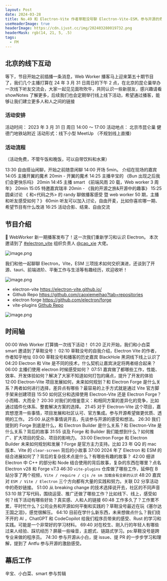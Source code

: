 ```yaml
---
layout: Post
date: 2024-03-28
title: No.49 和 Electron-Vite 作者草鞋没号聊 Electron-Vite-ESM，参与开源的奇妙经历
useHeaderImage: true
headerImage: https://cdn.ijust.cc/img/202403280019732.png
headerMask: rgb(14, 21, 5, .5)
tags:
  - FM
---
```


## 北京的线下互动

等下，节目开始之前插播一条消息，Web Worker 播客马上迎来第五十期节目了，我们几个主播打算在 24 年 3 月 31 日周日的下午 2 点，在北京的昆仑巢举办一次线下听友交流会，大家一起见见面吹吹牛，共同认识一些新朋友，感兴趣请看 showNotes 了解更多，后续我们也会定期举行线上线下活动，希望通过播客，能够让我们建立更多人和人之间的链接

### 活动安排

活动时间： 2023 年 3 月 31 日 周日 14:00 ～ 17:00
活动地点： 北京市昆仑巢 健德门地铁站附近
活动形式：线下小型 MeetUp （不规划线上直播）

### 活动流程

（活动免费，不管午饭和晚饭，可以自带饮料和水果）

13:30 自由搭讪闲聊，开始之前随意闲聊
14:00 开场 5min。 介绍在现场的嘉宾
14:05 主播开翼的魔术 20min - 开翼的魔术
14:25 主播辛宝的 《Bun 出现之后我们会更快乐吗》 20min
14:45 主播 smart 《前端风雨 20 载，Web worker 3 周年》 20min
15:05 特邀嘉宾瑞丰 20min - 《我的开源之旅&开源中的趣事》
15:25 圆桌讨论 《 和<代码之外> 的 randy 聊做播客感受 暨 web worker 50 期，主播和听友感受如何？》 60min 听友可以加入讨论，自由开麦，比如你喜欢哪一期、希望节目有什么改进
16:25 活动合影、结束、自由交流

## 节目介绍

🥳 WebWorker 新一期播客发布了！这一次我们重新学习和认识 Electron。 本次邀请到了 [#electron_vite](https://twitter.com/hashtag/electron_vite?src=hashtag_click) 组织负责人 [@cao_xie](https://twitter.com/cao_xie) 大佬。

![image.png](https://cdn.ijust.cc/img/202403280019732.png)

我们和他一起聊聊 Electron，Vite，ESM 三项技术如何交织演进，还谈到了开源、tauri、前端进阶、平衡工作与生活等有趣经历，欢迎收听！

![image.png](https://cdn.ijust.cc/img/202403280019813.png)

- electron-vite https://electron-vite.github.io/
- Github Repo https://github.com/caoxiemeihao?tab=repositories
- electron forge https://github.com/electron/forge
- vite-plugins [Github Repo](https://github.com/caoxiemeihao/vite-plugins)

![image.png](https://cdn.ijust.cc/img/202403280022775.png)

## 时间轴

00:00 Web Worker 打算搞一次线下活动！
01:20 正片开始，我们和小白菜 smart 邀请到了草鞋没号！
02:10 草鞋没号的自我介绍，Electron Vite 的作者，作者知乎地址
03:00 草鞋没号和播客的历史嘉宾 BlackHole 黑洞线下线上认识了
04:20 Electron 和 Vite 是不同的技术，什么契机让嘉宾决定将两者结合起来？
06:00 主播们使用 electron 时候感受如何？
07:51 嘉宾做了都哪些工作，性能、效率、开发体验如何？解决了大家不知道如何打包的痛点，提升了开发的体验
12:00 Electron-Vite 项目发展如何，未来如何规划？和 Electron Forge 是什么关系？两者如何进行选择，差异点有哪些？最容易的上手方式就是通过 Vite 官方脚手架来创建项目
15:50 如何区分和选择使用 Electron-Vite 还是 Electron Forge？小而精、大而全？
20:30 对我们的借鉴意义：和相同方案的差异化的竞争，比如通过插件化体系、整套解决方案的选择。
21:45 对于 Electron-Vite 这个项目，嘉宾想澄清一些事情，项目发展和社区认可、官方集成。参与开源希望做更优质、透明的工作。
25:00 从这件事情说开去，先谈参与开源的感受和想法。
26:30 我们提到的 Forge 到底是什么，和 Electron Builder 是什么关系？和 Electron-Vite 是什么关系？背后的故事
31:55 谈及 Forge 和 Builder 我们能想到什么？如何推广、扩大项目的受众、项目的影响力。
33:00 Electron Forge 和 Electron Builder 未来如何规划和发展？Forge 是官方主力支持。比如 23 年 QQ 的 mac 版本、Vite 的 `clear-screen` 背后的小故事
37:00 2024 年了 Electron 和 ESM 的结合进展如何了？背后的复杂技术点是什么？有哪些有趣的故事？
42:00 细讲 Electron 中 C++ 的部分和 Node 结合使用的背后故事，复杂的东西在哪里？点名 Electron v28 和 Forge v7.3
46:30 `vite-plugins` 仓库做了哪些工作，延伸在 B 站分享了两个视频，`Vite / require / cjs /e sm 加载会有全新的认识`
48:20 嘉宾对 `ESM / Vite / Electron` 三个方向都有大量的实践和努力。关联 D2 分享活动中的奇妙链接。
51:00 从 breaking change 的技术选择说开去，社区的不同声音
53:10 除了写代码，围绕运营、推广还做了哪些工作？比如线下、线上，感受如何？线下活动有哪些好处？真实感、人和人的链接
60:48 工作多久了？工作累不累，平时忙什么？公司业务和开源如何平衡和实践的？草鞋没号最近在玩《塞尔达 王国之泪》，感觉很解压。
64:10 目前在学什么新东西，未来想做点什么？我们绕不开的 AI ，ChatGPT 和 CodeCopilot 给我们程序员带来的感受、Rust 的学习和实践。可能是一个非常好的学习材料。
69:40 对在校生、刚入行的年轻人有哪些过来人经验、踩坑经历？屏蔽一些噪音，主题式、链路式学习。ps:草鞋没号是跨专业来做的程序员。
74:30 参与开源从小白，提 issue、提 PR 的一步步学习和理解，提到了 Antfu 参与开源的激励感受。

## 幕后工作

辛宝、小白菜、smart 参与剪辑
